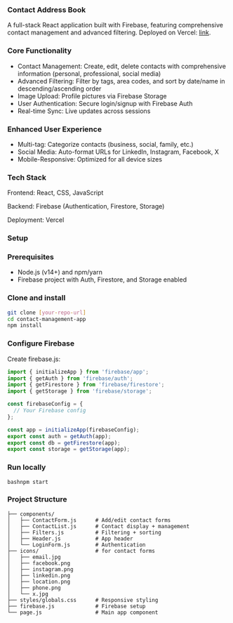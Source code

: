 ### Contact Address Book

A full-stack React application built with Firebase, featuring comprehensive contact management and advanced filtering. Deployed on Vercel: [link](address-book-virid-nine.vercel.app).

### Core Functionality
- Contact Management: Create, edit, delete contacts with comprehensive information (personal, professional, social media)
- Advanced Filtering: Filter by tags, area codes, and sort by date/name in descending/ascending order
- Image Upload: Profile pictures via Firebase Storage
- User Authentication: Secure login/signup with Firebase Auth
- Real-time Sync: Live updates across sessions

### Enhanced User Experience

- Multi-tag: Categorize contacts (business, social, family, etc.)
- Social Media: Auto-format URLs for LinkedIn, Instagram, Facebook, X
- Mobile-Responsive: Optimized for all device sizes

### Tech Stack

Frontend: React, CSS, JavaScript

Backend: Firebase (Authentication, Firestore, Storage)

Deployment: Vercel


### Setup

### Prerequisites

- Node.js (v14+) and npm/yarn
- Firebase project with Auth, Firestore, and Storage enabled

### Clone and install

```bash
git clone [your-repo-url]
cd contact-management-app
npm install
```

### Configure Firebase

Create firebase.js:

```javascript
import { initializeApp } from 'firebase/app';
import { getAuth } from 'firebase/auth';
import { getFirestore } from 'firebase/firestore';
import { getStorage } from 'firebase/storage';

const firebaseConfig = {
  // Your Firebase config
};

const app = initializeApp(firebaseConfig);
export const auth = getAuth(app);
export const db = getFirestore(app);
export const storage = getStorage(app);
```

### Run locally
`bashnpm start`

### Project Structure
```
├── components/
│   ├── ContactForm.js      # Add/edit contact forms
│   ├── ContactList.js      # Contact display + management
│   ├── Filters.js          # Filtering + sorting
│   ├── Header.js           # App header
│   └── LoginForm.js        # Authentication
├── icons/                  # for contact forms
│   ├── email.jpg
│   ├── facebook.png
│   ├── instagram.png
│   ├── linkedin.png
│   ├── location.png
│   ├── phone.png
│   └── x.jpg
├── styles/globals.css      # Responsive styling
├── firebase.js             # Firebase setup
└── page.js                 # Main app component
```
